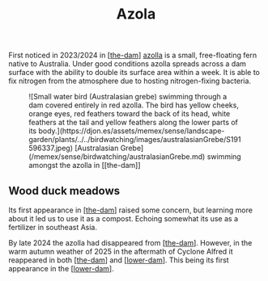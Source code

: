 ﻿---
backlinks:
- title: Plants
  url: /sense/landscape-garden/plants/plants.html
tags:
- azolla
- ferns
- wood-duck-meadows
- plant
- native
title: Azola
type: plants
---
First noticed in 2023/2024 in [[the-dam]] [azolla](https://agriculture.vic.gov.au/farm-management/water/managing-dams/azolla-growth-in-farm-dams) is a small, free-floating fern native to Australia. Under good conditions azolla spreads across a dam surface with the ability to double its surface area within a week. It is able to fix nitrogen from the atmosphere due to hosting nitrogen-fixing bacteria.

<figure markdown>
![Small water bird (Australasian grebe) swimming through a dam covered entirely in red azolla. The bird has yellow cheeks, orange eyes, red feathers toward the back of its head, white feathers at the tail and yellow feathers along the lower parts of its body.](https://djon.es/assets/memex/sense/landscape-garden/plants/../../birdwatching/images/australasianGrebe/S191596337.jpeg)
<caption>[Australasian Grebe](/memex/sense/birdwatching/australasianGrebe.md) swimming amongst the azolla in [[the-dam]]</caption>
</figure>

## Wood duck meadows

Its first appearance in [[the-dam]] raised some concern, but learning more about it led us to use it as a compost. Echoing somewhat its use as a fertilizer in southeast Asia.

By late 2024 the azolla had disappeared from [[the-dam]]. However, in the warm autumn weather of 2025 in the aftermath of Cyclone Alfred it reappeared in both [[the-dam]] and [[lower-dam]]. This being its first appearance in the [[lower-dam]].




[//begin]: # "Autogenerated link references for markdown compatibility"
[the-dam]: ../the-dam "The Dam"
[lower-dam]: ../lower-dam "The lower dam"
[//end]: # "Autogenerated link references"
